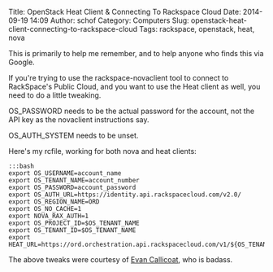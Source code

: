 Title: OpenStack Heat Client & Connecting To Rackspace Cloud
Date: 2014-09-19 14:09
Author: schof
Category: Computers
Slug: openstack-heat-client-connecting-to-rackspace-cloud
Tags: rackspace, openstack, heat, nova

This is primarily to help me remember, and to help anyone who finds this
via Google.

If you're trying to use the rackspace-novaclient tool to connect to
RackSpace's Public Cloud, and you want to use the Heat client as well,
you need to do a little tweaking.

OS\_PASSWORD needs to be the actual password for the account, not the
API key as the novaclient instructions say.

OS\_AUTH\_SYSTEM needs to be unset.

Here's my rcfile, working for both nova and heat clients:  

    :::bash
    export OS_USERNAME=account_name
    export OS_TENANT_NAME=account_number
    export OS_PASSWORD=account_password
    export OS_AUTH_URL=https://identity.api.rackspacecloud.com/v2.0/
    export OS_REGION_NAME=ORD
    export OS_NO_CACHE=1
    export NOVA_RAX_AUTH=1
    export OS_PROJECT_ID=$OS_TENANT_NAME
    export OS_TENANT_ID=$OS_TENANT_NAME
    export HEAT_URL=https://ord.orchestration.api.rackspacecloud.com/v1/${OS_TENANT_ID}

The above tweaks were courtesy of [Evan
Callicoat](https://twitter.com/Thediopter), who is badass.
